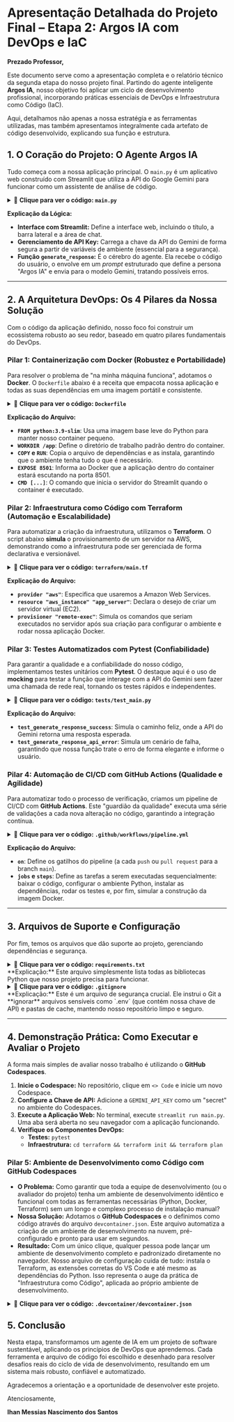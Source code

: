 # Apresentação Detalhada do Projeto Final – Etapa 2: Argos IA com DevOps e IaC

**Prezado Professor,**

Este documento serve como a apresentação completa e o relatório técnico da segunda etapa do nosso projeto final. Partindo do agente inteligente **Argos IA**, nosso objetivo foi aplicar um ciclo de desenvolvimento profissional, incorporando práticas essenciais de DevOps e Infraestrutura como Código (IaC).

Aqui, detalhamos não apenas a nossa estratégia e as ferramentas utilizadas, mas também apresentamos integralmente cada artefato de código desenvolvido, explicando sua função e estrutura.

## 1. O Coração do Projeto: O Agente Argos IA

Tudo começa com a nossa aplicação principal. O `main.py` é um aplicativo web construído com Streamlit que utiliza a API do Google Gemini para funcionar como um assistente de análise de código.

<details>
<summary>📄 <strong>Clique para ver o código: <code>main.py</code></strong></summary>

```python
# 1. Imports essenciais
import streamlit as st
import os
import google.generativeai as genai
from dotenv import load_dotenv

# 2. Configuração da Página (Aba do Navegador)
st.set_page_config(
    page_title="Argos IA - Análise de Código",
    page_icon="🛡️",
    layout="wide",
    initial_sidebar_state="expanded"
)

# 3. Carregamento e Verificação da API Key
load_dotenv()
GEMINI_API_KEY = os.getenv("GEMINI_API_KEY")

if not GEMINI_API_KEY:
    st.error("🔑 Chave da API do Gemini não encontrada. Verifique seu arquivo .env ou os secrets do ambiente.")
    st.stop()

# 4. Configuração da API do Gemini
genai.configure(api_key=GEMINI_API_KEY)

# Função para inicializar o modelo
def init_gemini():
    generation_config = {
        "temperature": 0.7,
        "top_p": 0.8,
        "top_k": 40,
        "max_output_tokens": 2048,
    }
    
    model = genai.GenerativeModel(
        model_name="gemini-1.5-flash",
        generation_config=generation_config
    )
    return model

# Função para gerar resposta do chatbot, incorporando a persona "Argos IA"
def generate_response(model, user_prompt):
    # Prompt do sistema que instrui o modelo a agir como o Argos IA
    system_prompt = """
    Você é o Argos IA, um assistente de engenharia de software especializado em análise de código.
    Sua tarefa é receber um trecho de código e retornar uma análise estruturada, clara e acionável.
    Sua resposta DEVE ser em formato Markdown e seguir estritamente as seguintes seções:

    ### 📝 Resumo de Alto Nível
    (Descreva em linguagem natural e de forma concisa o que o código faz.)

    ### 🎯 Principais Responsabilidades
    (Liste em bullet points as ações e lógicas específicas que o código executa.)

    ### 🔍 Insights e Pontos de Atenção
    (Destaque pontos críticos que um revisor humano procuraria. Use emojis para categorizar. Exemplos:)
    - ⚠️ **Risco de Segurança:** (Se houver uma vulnerabilidade clara.)
    - ⚙️ **Sugestão de Refatoração:** (Se o código puder ser mais limpo, eficiente ou menos complexo.)
    - 🔗 **Dependência Externa:** (Se o código interage com APIs, bancos de dados, etc.)
    - 💡 **Oportunidade de Melhoria:** (Qualquer outra sugestão para melhorar o código.)

    Analise o seguinte código:
    """
    
    # Combina o prompt do sistema com a entrada do usuário
    full_prompt = f"{system_prompt}\n```\n{user_prompt}\n```"

    try:
        response = model.generate_content(full_prompt)
        return response.text
    except Exception as e:
        return f"Erro ao gerar resposta: {str(e)}"

# --- Interface do Usuário ---
# ... (restante da interface Streamlit) ...
```
</details>

**Explicação da Lógica:**
* **Interface com Streamlit:** Define a interface web, incluindo o título, a barra lateral e a área de chat.
* **Gerenciamento de API Key:** Carrega a chave da API do Gemini de forma segura a partir de variáveis de ambiente (essencial para a segurança).
* **Função `generate_response`:** É o cérebro do agente. Ela recebe o código do usuário, o envolve em um *prompt* estruturado que define a persona "Argos IA" e envia para o modelo Gemini, tratando possíveis erros.

---

## 2. A Arquitetura DevOps: Os 4 Pilares da Nossa Solução

Com o código da aplicação definido, nosso foco foi construir um ecossistema robusto ao seu redor, baseado em quatro pilares fundamentais do DevOps.

### Pilar 1: Containerização com Docker (Robustez e Portabilidade)

Para resolver o problema de "na minha máquina funciona", adotamos o **Docker**. O `Dockerfile` abaixo é a receita que empacota nossa aplicação e todas as suas dependências em uma imagem portátil e consistente.

<details>
<summary>📄 <strong>Clique para ver o código: <code>Dockerfile</code></strong></summary>

```dockerfile
# 1. Escolha uma imagem base oficial do Python
FROM python:3.9-slim

# 2. Defina o diretório de trabalho dentro do container
WORKDIR /app

# 3. Copie o arquivo de dependências para o container
COPY requirements.txt .

# 4. Instale as dependências listadas no requirements.txt
RUN pip install --no-cache-dir -r requirements.txt

# 5. Copie todos os outros arquivos do projeto para o diretório de trabalho
COPY . .

# 6. Exponha a porta que o Streamlit usa (padrão 8501)
EXPOSE 8501

# 7. Defina o comando para executar a aplicação quando o container iniciar
CMD ["streamlit", "run", "main.py"]
```
</details>

**Explicação do Arquivo:**
* **`FROM python:3.9-slim`**: Usa uma imagem base leve do Python para manter nosso container pequeno.
* **`WORKDIR /app`**: Define o diretório de trabalho padrão dentro do container.
* **`COPY` e `RUN`**: Copia o arquivo de dependências e as instala, garantindo que o ambiente tenha tudo o que é necessário.
* **`EXPOSE 8501`**: Informa ao Docker que a aplicação dentro do container estará escutando na porta 8501.
* **`CMD [...]`**: O comando que inicia o servidor do Streamlit quando o container é executado.

### Pilar 2: Infraestrutura como Código com Terraform (Automação e Escalabilidade)

Para automatizar a criação da infraestrutura, utilizamos o **Terraform**. O script abaixo **simula** o provisionamento de um servidor na AWS, demonstrando como a infraestrutura pode ser gerenciada de forma declarativa e versionável.

<details>
<summary>📄 <strong>Clique para ver o código: <code>terraform/main.tf</code></strong></summary>

```terraform
# 1. Configura o provedor de nuvem (neste caso, a AWS)
provider "aws" {
  region = "us-east-1"
}

# 2. Define um "recurso", que é um objeto de infraestrutura
# Aqui, simulamos a criação de uma instância de servidor virtual (EC2)
resource "aws_instance" "app_server" {
  ami           = "ami-0c55b159cbfafe1f0" # Imagem Amazon Linux 2
  instance_type = "t2.micro"             # Instância do nível gratuito da AWS

  tags = {
    Name      = "Servidor-Agente-IA"
    Project   = "Projeto-Final-IA"
    ManagedBy = "Terraform"
  }

  # Bloco de provisionamento simulado para instalar o Docker e rodar o container
  provisioner "remote-exec" {
    inline = [
      "echo '--- ATUALIZANDO PACOTES ---'",
      "sudo yum update -y",
      "echo '--- INSTALANDO DOCKER ---'",
      "sudo amazon-linux-extras install docker -y",
      "sudo service docker start",
      "echo '--- EXECUTANDO O CONTAINER DO AGENTE (SIMULADO) ---'",
      "docker run -d -p 80:8501 seu-usuario/projeto-final-ia"
    ]
  }
}

# 3. Define uma saída (output) para mostrar o IP público do servidor após a criação
output "ip_publico_servidor" {
  value = aws_instance.app_server.public_ip
}
```
</details>

**Explicação do Arquivo:**
* **`provider "aws"`**: Especifica que usaremos a Amazon Web Services.
* **`resource "aws_instance" "app_server"`**: Declara o desejo de criar um servidor virtual (EC2).
* **`provisioner "remote-exec"`**: Simula os comandos que seriam executados no servidor após sua criação para configurar o ambiente e rodar nossa aplicação Docker.

### Pilar 3: Testes Automatizados com Pytest (Confiabilidade)

Para garantir a qualidade e a confiabilidade do nosso código, implementamos testes unitários com **Pytest**. O destaque aqui é o uso de **mocking** para testar a função que interage com a API do Gemini sem fazer uma chamada de rede real, tornando os testes rápidos e independentes.

<details>
<summary>📄 <strong>Clique para ver o código: <code>tests/test_main.py</code></strong></summary>

```python
import pytest
from unittest.mock import MagicMock
from main import generate_response

def test_generate_response_success(mocker):
    """
    Testa se a função generate_response formata o prompt corretamente
    e retorna a resposta do modelo quando a chamada à API é bem-sucedida.
    """
    # Arrange: Prepara um modelo e uma resposta falsos
    mock_response = MagicMock()
    mock_response.text = "Esta é uma análise de código gerada com sucesso."
    
    mock_model = MagicMock()
    mock_model.generate_content.return_value = mock_response
    
    user_prompt = "def hello():\n    print('hello world')"
    
    # Act: Executa a função a ser testada
    response = generate_response(mock_model, user_prompt)
    
    # Assert: Verifica se o resultado é o esperado
    mock_model.generate_content.assert_called_once()
    assert response == "Esta é uma análise de código gerada com sucesso."

def test_generate_response_api_error(mocker):
    """
    Testa se a função lida com uma exceção da API e retorna uma mensagem de erro.
    """
    # Arrange: Configura o modelo falso para lançar um erro
    mock_model = MagicMock()
    error_message = "Erro de autenticação na API"
    mock_model.generate_content.side_effect = Exception(error_message)
    
    user_prompt = "código inválido"
    
    # Act: Executa a função
    response = generate_response(mock_model, user_prompt)
    
    # Assert: Verifica se a mensagem de erro foi retornada corretamente
    assert "Erro ao gerar resposta" in response
    assert error_message in response
```
</details>

**Explicação do Arquivo:**
* **`test_generate_response_success`**: Simula o caminho feliz, onde a API do Gemini retorna uma resposta esperada.
* **`test_generate_response_api_error`**: Simula um cenário de falha, garantindo que nossa função trate o erro de forma elegante e informe o usuário.

### Pilar 4: Automação de CI/CD com GitHub Actions (Qualidade e Agilidade)

Para automatizar todo o processo de verificação, criamos um pipeline de CI/CD com **GitHub Actions**. Este "guardião da qualidade" executa uma série de validações a cada nova alteração no código, garantindo a integração contínua.

<details>
<summary>📄 <strong>Clique para ver o código: <code>.github/workflows/pipeline.yml</code></strong></summary>

```yaml
name: CI/CD Pipeline - Agente de IA

on:
  push:
    branches: [ main ]
  pull_request:
    branches: [ main ]

jobs:
  build-and-test:
    runs-on: ubuntu-latest
    steps:
      - name: Checkout do Repositório
        uses: actions/checkout@v3

      - name: Configurar Python 3.9
        uses: actions/setup-python@v4
        with:
          python-version: '3.9'

      - name: Instalar Dependências
        run: |
          python -m pip install --upgrade pip
          pip install -r requirements.txt
      
      - name: Rodar Testes com Pytest
        run: pytest tests/

      - name: Simular Build da Imagem Docker
        run: |
          echo "Simulando o build da imagem Docker..."
          docker build . --file Dockerfile --tag meu-agente-ia:latest
```
</details>

**Explicação do Arquivo:**
* **`on`**: Define os gatilhos do pipeline (a cada `push` ou `pull request` para a branch `main`).
* **`jobs` e `steps`**: Define as tarefas a serem executadas sequencialmente: baixar o código, configurar o ambiente Python, instalar as dependências, rodar os testes e, por fim, simular a construção da imagem Docker.

---

## 3. Arquivos de Suporte e Configuração

Por fim, temos os arquivos que dão suporte ao projeto, gerenciando dependências e segurança.

<details>
<summary>📄 <strong>Clique para ver o código: <code>requirements.txt</code></strong></summary>

```
streamlit
google-generativeai
python-dotenv
pytest
pytest-mock
```
</details>
**Explicação:** Este arquivo simplesmente lista todas as bibliotecas Python que nosso projeto precisa para funcionar.

<details>
<summary>📄 <strong>Clique para ver o código: <code>.gitignore</code></strong></summary>

```
# Arquivos de ambiente - NUNCA ENVIE PARA O REPOSITÓRIO!
.env

# Cache e arquivos compilados do Python
__pycache__/
*.pyc

# Diretórios de ambiente virtual
.venv/
venv/
```
</details>
**Explicação:** Este é um arquivo de segurança crucial. Ele instrui o Git a **ignorar** arquivos sensíveis como `.env` (que contém nossa chave de API) e pastas de cache, mantendo nosso repositório limpo e seguro.

---

## 4. Demonstração Prática: Como Executar e Avaliar o Projeto

A forma mais simples de avaliar nosso trabalho é utilizando o **GitHub Codespaces**.

1.  **Inicie o Codespace:** No repositório, clique em `<> Code` e inicie um novo Codespace.
2.  **Configure a Chave de API:** Adicione a `GEMINI_API_KEY` como um "secret" no ambiente do Codespaces.
3.  **Execute a Aplicação Web:** No terminal, execute `streamlit run main.py`. Uma aba será aberta no seu navegador com a aplicação funcionando.
4.  **Verifique os Componentes DevOps:**
    * **Testes:** `pytest`
    * **Infraestrutura:** `cd terraform && terraform init && terraform plan`

### Pilar 5: Ambiente de Desenvolvimento como Código com GitHub Codespaces

* **O Problema:** Como garantir que toda a equipe de desenvolvimento (ou o avaliador do projeto) tenha um ambiente de desenvolvimento idêntico e funcional com todas as ferramentas necessárias (Python, Docker, Terraform) sem um longo e complexo processo de instalação manual?
* **Nossa Solução:** Adotamos o **GitHub Codespaces** e o definimos como código através do arquivo `devcontainer.json`. Este arquivo automatiza a criação de um ambiente de desenvolvimento na nuvem, pré-configurado e pronto para usar em segundos.
* **Resultado:** Com um único clique, qualquer pessoa pode lançar um ambiente de desenvolvimento completo e padronizado diretamente no navegador. Nosso arquivo de configuração cuida de tudo: instala o Terraform, as extensões corretas do VS Code e até mesmo as dependências do Python. Isso representa o auge da prática de "Infraestrutura como Código", aplicada ao próprio ambiente de desenvolvimento.

<details>
<summary>📄 <strong>Clique para ver o código: <code>.devcontainer/devcontainer.json</code></strong></summary>

```json
{
    "name": "Projeto Final IA - Ambiente DevOps",
    // Usamos uma imagem universal da Microsoft que já vem com muitas ferramentas
    "image": "[mcr.microsoft.com/devcontainers/universal:2](https://mcr.microsoft.com/devcontainers/universal:2)",
    "features": {
        // Adiciona a ferramenta de linha de comando do Terraform
        "ghcr.io/devcontainers/features/terraform:1": {
            "version": "latest"
        }
    },
    // Instala extensões essenciais do VS Code automaticamente
    "customizations": {
        "vscode": {
            "extensions": [
                "ms-python.python",
                "ms-azuretools.vscode-docker",
                "hashicorp.terraform"
            ]
        }
    },
    // Instala as dependências do Python automaticamente após a criação
    "postCreateCommand": "pip install -r requirements.txt",
    // Expõe a porta do Streamlit e a abre em uma aba de preview
    "forwardPorts": [8501],
    "portsAttributes": {
        "8501": {
            "label": "Streamlit App",
            "onAutoForward": "openPreview"
        }
    }
}
```
</details>

## 5. Conclusão

Nesta etapa, transformamos um agente de IA em um projeto de software sustentável, aplicando os princípios de DevOps que aprendemos. Cada ferramenta e arquivo de código foi escolhido e desenhado para resolver desafios reais do ciclo de vida de desenvolvimento, resultando em um sistema mais robusto, confiável e automatizado.

Agradecemos a orientação e a oportunidade de desenvolver este projeto.

Atenciosamente,

**Ihan Messias Nascimento dos Santos**